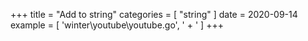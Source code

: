 +++
title = "Add to string"
categories = [ "string" ]
date = 2020-09-14
example = [
   'winter\youtube\youtube.go', ' + '
]
+++

